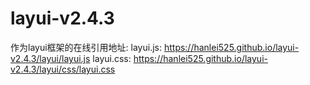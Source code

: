 # layui-v2.4.3
作为layui框架的在线引用地址:
layui.js:  https://hanlei525.github.io/layui-v2.4.3/layui/layui.js
layui.css:  https://hanlei525.github.io/layui-v2.4.3/layui/css/layui.css
